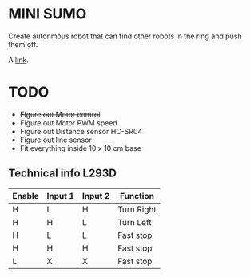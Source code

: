 # MINI SUMO
Create autonmous robot that can find other robots in the ring and push them off.

A [link](https://en.wikipedia.org/wiki/Robot-sumo "Sumo wiki").


# TODO
* ~~Figure out Motor control~~
* Figure out Motor PWM speed
* Figure out Distance sensor HC-SR04
* Figure out line sensor 
* Fit everything inside 10 x 10 cm base


## Technical info L293D

| Enable | Input 1 | Input 2 | Function   |
| ------ | ------- | ------- | ---------- |
| H      | L 	   | H       | Turn Right |
| H      | H       | L       | Turn Left  |
| H		 | L       | L 		 | Fast stop  |
| H		 | H       | H 		 | Fast stop  |
| L		 | X       | X 		 | Fast stop  |
